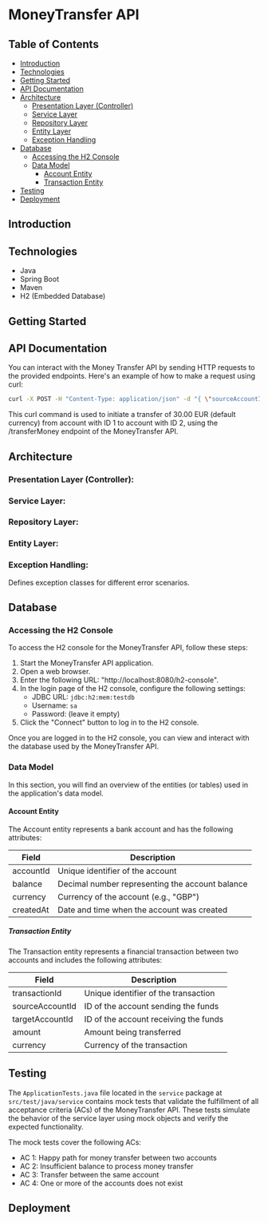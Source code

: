 # MoneyTransfer API

## Table of Contents
- [Introduction](#introduction)
- [Technologies](#technologies)
- [Getting Started](#getting-started)
- [API Documentation](#api-documentation)
- [Architecture](#architecture)
  - [Presentation Layer (Controller)](#presentation-layer-controller)
  - [Service Layer](#service-layer)
  - [Repository Layer](#repository-layer)
  - [Entity Layer](#entity-layer)
  - [Exception Handling](#exception-handling)
- [Database](#database)
  - [Accessing the H2 Console](#accessing-the-h2-console)
  - [Data Model](#data-model)
    - [Account Entity](#account-entity)
    - [Transaction Entity](#transaction-entity)
- [Testing](#testing)
- [Deployment](#deployment)

## Introduction

## Technologies
* Java
* Spring Boot
* Maven
* H2 (Embedded Database)

## Getting Started



## API Documentation
You can interact with the Money Transfer API by sending HTTP requests to the provided endpoints. Here's an example of how to make a request using curl:

````bash
curl -X POST -H "Content-Type: application/json" -d "{ \"sourceAccountId\": 1, \"targetAccountId\": 2, \"amount\": "30.00", \"amount\": "30.00"}" "http://localhost:8080/transferMoney"
````

This curl command is used to initiate a transfer of 30.00 EUR (default currency) from account with ID 1 to account with ID 2, using the /transferMoney endpoint of the MoneyTransfer API.

## Architecture
### Presentation Layer (Controller):

### Service Layer:

### Repository Layer:

### Entity Layer:

### Exception Handling:
Defines exception classes for different error scenarios.

## Database
### Accessing the H2 Console
To access the H2 console for the MoneyTransfer API, follow these steps:
1. Start the MoneyTransfer API application.
2. Open a web browser.
3. Enter the following URL: "http://localhost:8080/h2-console".
4. In the login page of the H2 console, configure the following settings:
   - JDBC URL: `jdbc:h2:mem:testdb`
   - Username: `sa`
   - Password: (leave it empty)
5. Click the "Connect" button to log in to the H2 console.

Once you are logged in to the H2 console, you can view and interact with the database used by the MoneyTransfer API.

### Data Model
In this section, you will find an overview of the entities (or tables) used in the application's data model.
#### Account Entity
The Account entity represents a bank account and has the following attributes:

| Field     | Description                    |
|-----------|--------------------------------|
| accountId        | Unique identifier of the account |
| balance           | Decimal number representing the account balance |
| currency          | Currency of the account (e.g., "GBP") |
| createdAt         | Date and time when the account was created |

##### Transaction Entity
The Transaction entity represents a financial transaction between two accounts and includes the following attributes:

| Field            | Description                          |
|------------------|--------------------------------------|
| transactionId   | Unique identifier of the transaction |
| sourceAccountId  | ID of the account sending the funds   |
| targetAccountId  | ID of the account receiving the funds |
| amount           | Amount being transferred              |
| currency         | Currency of the transaction           |


## Testing
The `ApplicationTests.java` file located in the `service` package at `src/test/java/service` contains mock tests that validate the fulfillment of all acceptance criteria (ACs) of the MoneyTransfer API. These tests simulate the behavior of the service layer using mock objects and verify the expected functionality.

The mock tests cover the following ACs:
- AC 1: Happy path for money transfer between two accounts
- AC 2: Insufficient balance to process money transfer
- AC 3: Transfer between the same account
- AC 4: One or more of the accounts does not exist

## Deployment
